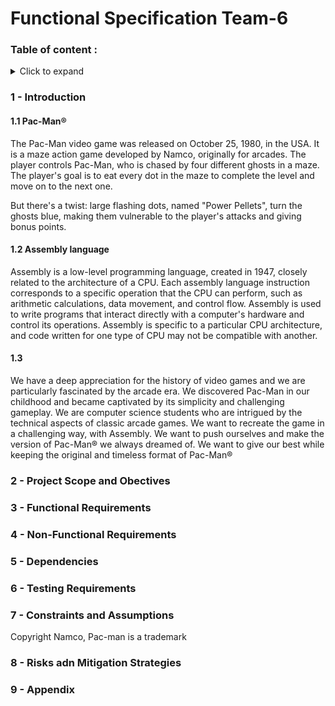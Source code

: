# Functional Specification Team-6

### Table of content : 
<details><summary> Click to expand </summary><br>
1 - Team Members and roles <br>
2 - System Overview Overview <br>
3 - Goals and non goals <br>

</details>

### 1 - Introduction 
#### 1.1 Pac-Man®
The Pac-Man video game was released on October 25, 1980, in the USA. It is a maze action game developed by Namco, originally for arcades. The player controls Pac-Man, who is chased by four different ghosts in a maze. The player's goal is to eat every dot in the maze to complete the level and move on to the next one.

But there's a twist: large flashing dots, named "Power Pellets", turn the ghosts blue, making them vulnerable to the player's attacks and giving bonus points.

#### 1.2 Assembly language
Assembly is a low-level programming language, created in 1947, closely related to the architecture of a CPU. Each assembly language instruction corresponds to a specific operation that the CPU can perform, such as arithmetic calculations, data movement, and control flow. Assembly is used to write programs that interact directly with a computer's hardware and control its operations. Assembly is specific to a particular CPU architecture, and code written for one type of CPU may not be compatible with another. 

#### 1.3 
We have a deep appreciation for the history of video games and we are  particularly fascinated by the arcade era. We discovered Pac-Man in our childhood and became captivated by its simplicity and challenging gameplay. We are computer science students who are intrigued by the technical aspects of classic arcade games.
We want to recreate the game in a challenging way, with Assembly. 
We want to push ourselves and make the version of Pac-Man® we always dreamed of.
We want to give our best while keeping the original and timeless format of Pac-Man®



### 2 - Project Scope and Obectives

### 3 - Functional Requirements

### 4 - Non-Functional Requirements 

### 5 - Dependencies

### 6 - Testing Requirements

### 7 - Constraints and Assumptions 
Copyright Namco, Pac-man is a trademark  


### 8 - Risks adn Mitigation Strategies

### 9  - Appendix




